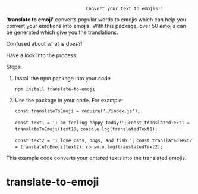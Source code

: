                                   Convert your text to emojis!!

**'translate to emoji'** converts popular words to emojis which can help you convert your emotions into emojis. With this package, over 50 emojis can be generated which give you the translations. 

Confused about what is does?!

Have a look into the process: 

Steps:

1. Install the npm package into your code

    `npm install translate-to-emoji`

3. Use the package in your code.
    For example:

    `const translateToEmoji = require('./index.js');`

    `const text1 = 'I am feeling happy today!';`
    `const translatedText1 = translateToEmoji(text1);`
    `console.log(translatedText1);`


    `const text2 = 'I love cats, dogs, and fish.';`
    `const translatedText2 = translateToEmoji(text2);`
    `console.log(translatedText2);`

This example code converts your entered texts into the translated emojis.
# translate-to-emoji
